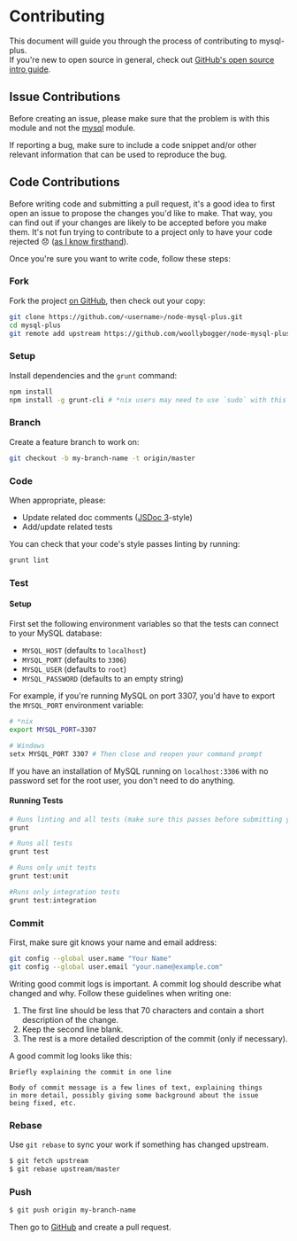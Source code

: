 # Contributing

This document will guide you through the process of contributing to mysql-plus.  
If you're new to open source in general, check out [GitHub's open source intro guide](https://guides.github.com/overviews/os-contributing/).


## Issue Contributions

Before creating an issue, please make sure that the problem is with this module and not the [mysql](https://github.com/felixge/node-mysql) module.

If reporting a bug, make sure to include a code snippet and/or other relevant information that can be used to reproduce the bug.


## Code Contributions

Before writing code and submitting a pull request, it's a good idea to first open an issue to propose the changes you'd like to make. That way, you can find out if your changes are likely to be accepted before you make them. It's not fun trying to contribute to a project only to have your code rejected :disappointed: ([as I know firsthand](https://github.com/sindresorhus/grunt-eslint/pull/105)).

Once you're sure you want to write code, follow these steps:

### Fork

Fork the project [on GitHub](https://github.com/woollybogger/node-mysql-plus.git), then check out your copy:

```sh
git clone https://github.com/<username>/node-mysql-plus.git
cd mysql-plus
git remote add upstream https://github.com/woollybogger/node-mysql-plus.git
```

### Setup

Install dependencies and the `grunt` command:

```sh
npm install
npm install -g grunt-cli # *nix users may need to use `sudo` with this command
```

### Branch

Create a feature branch to work on:

```sh
git checkout -b my-branch-name -t origin/master
```

### Code

When appropriate, please:

* Update related doc comments ([JSDoc 3](http://usejsdoc.org/)-style)
* Add/update related tests

You can check that your code's style passes linting by running:

```sh
grunt lint
```

### Test

#### Setup

First set the following environment variables so that the tests can connect to your MySQL database:

+ `MYSQL_HOST` (defaults to `localhost`)
+ `MYSQL_PORT` (defaults to `3306`)
+ `MYSQL_USER` (defaults to `root`)
+ `MYSQL_PASSWORD` (defaults to an empty string)

For example, if you're running MySQL on port 3307, you'd have to export the `MYSQL_PORT` environment variable:

```sh
# *nix
export MYSQL_PORT=3307

# Windows
setx MYSQL_PORT 3307 # Then close and reopen your command prompt
```

If you have an installation of MySQL running on `localhost:3306` with no password set for the root user, you don't need to do anything.

#### Running Tests

```sh
# Runs linting and all tests (make sure this passes before submitting your PR)
grunt

# Runs all tests
grunt test

# Runs only unit tests
grunt test:unit

#Runs only integration tests
grunt test:integration
```

### Commit

First, make sure git knows your name and email address:

```sh
git config --global user.name "Your Name"
git config --global user.email "your.name@example.com"
```

Writing good commit logs is important. A commit log should describe what changed and why.
Follow these guidelines when writing one:

1. The first line should be less that 70 characters and contain a short description of the change.
2. Keep the second line blank.
3. The rest is a more detailed description of the commit (only if necessary).

A good commit log looks like this:

```
Briefly explaining the commit in one line

Body of commit message is a few lines of text, explaining things
in more detail, possibly giving some background about the issue
being fixed, etc.
```

### Rebase

Use `git rebase` to sync your work if something has changed upstream.

```sh
$ git fetch upstream
$ git rebase upstream/master
```

### Push

```sh
$ git push origin my-branch-name
```

Then go to [GitHub](https://github.com/woollybogger/node-mysql-plus) and create a pull request.
